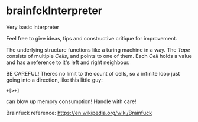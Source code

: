# brainfckInterpreter
Very basic interpreter

Feel free to give ideas, tips and constructive critique for improvement.

The underlying structure functions like a turing machine in a way.
The _Tape_ consists of multiple _Cells_, and points to one of them.
Each _Cell_ holds a value and has a reference to it's left and right neighbour.

BE CAREFUL! Theres no limit to the count of cells, so a infinite loop just going
into a direction, like this little guy:
```
+[>+]
```
can blow up memory consumption! Handle with care!

Brainfuck reference: https://en.wikipedia.org/wiki/Brainfuck
